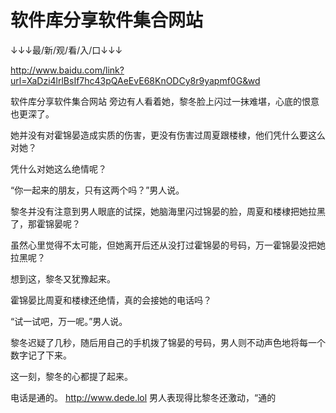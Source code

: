 # 软件库分享软件集合网站

↓↓↓最/新/观/看/入/口↓↓↓

http://www.baidu.com/link?url=XaDzi4lrlBsIf7hc43pQAeEvE68KnODCy8r9yapmf0G&wd

软件库分享软件集合网站
旁边有人看着她，黎冬脸上闪过一抹难堪，心底的恨意也更深了。

她并没有对霍锦晏造成实质的伤害，更没有伤害过周夏跟楼棣，他们凭什么要这么对她？

凭什么对她这么绝情呢？

“你一起来的朋友，只有这两个吗？”男人说。

黎冬并没有注意到男人眼底的试探，她脑海里闪过锦晏的脸，周夏和楼棣把她拉黑了，那霍锦晏呢？

虽然心里觉得不太可能，但她离开后还从没打过霍锦晏的号码，万一霍锦晏没把她拉黑呢？

想到这，黎冬又犹豫起来。

霍锦晏比周夏和楼棣还绝情，真的会接她的电话吗？

“试一试吧，万一呢。”男人说。

黎冬迟疑了几秒，随后用自己的手机拨了锦晏的号码，男人则不动声色地将每一个数字记了下来。

这一刻，黎冬的心都提了起来。

电话是通的。
http://www.dede.lol
男人表现得比黎冬还激动，“通的
